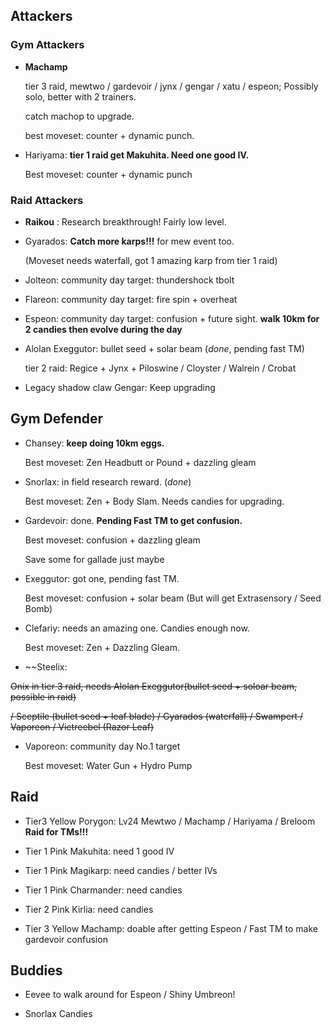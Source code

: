 ## Attackers

### Gym Attackers

* **Machamp**

  tier 3 raid,  mewtwo / gardevoir / jynx / gengar / xatu / espeon; Possibly solo, better with 2 trainers.
  
  catch machop to upgrade.
  
  best moveset: counter + dynamic punch.

* Hariyama: **tier 1 raid get Makuhita. Need one good IV.**

  Best moveset: counter + dynamic punch

### Raid Attackers

* **Raikou** : Research breakthrough! Fairly low level.

* Gyarados: **Catch more karps!!!** for mew event too. 
  
  (Moveset needs waterfall, got 1 amazing karp from tier 1 raid)

* Jolteon: community day target: thundershock tbolt
 
* Flareon: community day target: fire spin + overheat

* Espeon: community day target: confusion + future sight. **walk 10km for 2 candies then evolve during the day**

* Alolan Exeggutor: bullet seed + solar beam (*done*, pending fast TM)

  tier 2 raid: Regice + Jynx + Piloswine / Cloyster / Walrein / Crobat

* Legacy shadow claw Gengar: Keep upgrading


## Gym Defender

* Chansey: **keep doing 10km eggs.**
  
  Best moveset: Zen Headbutt or Pound + dazzling gleam

* Snorlax: in field research reward. (*done*)

  Best moveset: Zen + Body Slam. Needs candies for upgrading.

* Gardevoir: done. **Pending Fast TM to get confusion.**

  Best moveset: confusion + dazzling gleam
  
  Save some for gallade just maybe
  
* Exeggutor: got one, pending fast TM.

  Best moveset: confusion + solar beam (But will get Extrasensory / Seed Bomb)
  
* Clefariy: needs an amazing one. Candies enough now.

  Best moveset: Zen + Dazzling Gleam.

* ~~Steelix:

 ~~Onix in tier 3 raid, needs Alolan Exeggutor(bullet seed + soloar beam, possible in raid)~~

  ~~/ Sceptile (bullet seed + leaf blade) / Gyarados (waterfall) / Swampert / Vaporeon / Victreebel (Razor Leaf)~~

* Vaporeon: community day No.1 target
  
  Best moveset: Water Gun + Hydro Pump
  
## Raid

* Tier3 Yellow Porygon: Lv24 Mewtwo / Machamp / Hariyama / Breloom
  **Raid for TMs!!!**

* Tier 1 Pink Makuhita: need 1 good IV

* Tier 1 Pink Magikarp: need candies / better IVs

* Tier 1 Pink Charmander: need candies

* Tier 2 Pink Kirlia: need candies

* Tier 3 Yellow Machamp: doable after getting Espeon / Fast TM to make gardevoir confusion

## Buddies

* Eevee to walk around for Espeon / Shiny Umbreon!

* Snorlax Candies
